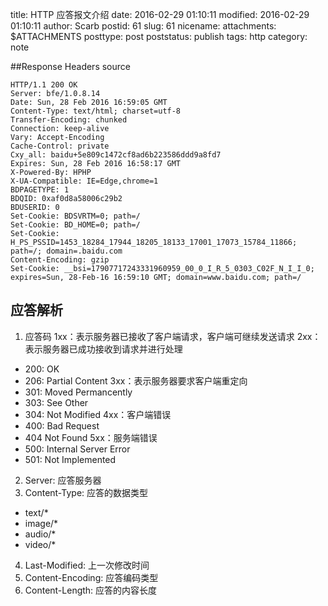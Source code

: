 title: HTTP 应答报文介绍 
date: 2016-02-29 01:10:11
modified: 2016-02-29 01:10:11
author: Scarb
postid: 61
slug: 61
nicename: 
attachments: $ATTACHMENTS
posttype: post
poststatus: publish
tags: http
category: note

##Response Headers source
```
HTTP/1.1 200 OK
Server: bfe/1.0.8.14
Date: Sun, 28 Feb 2016 16:59:05 GMT
Content-Type: text/html; charset=utf-8
Transfer-Encoding: chunked
Connection: keep-alive
Vary: Accept-Encoding
Cache-Control: private
Cxy_all: baidu+5e809c1472cf8ad6b223586ddd9a8fd7
Expires: Sun, 28 Feb 2016 16:58:17 GMT
X-Powered-By: HPHP
X-UA-Compatible: IE=Edge,chrome=1
BDPAGETYPE: 1
BDQID: 0xaf0d8a58006c29b2
BDUSERID: 0
Set-Cookie: BDSVRTM=0; path=/
Set-Cookie: BD_HOME=0; path=/
Set-Cookie: H_PS_PSSID=1453_18284_17944_18205_18133_17001_17073_15784_11866; path=/; domain=.baidu.com
Content-Encoding: gzip
Set-Cookie: __bsi=17907717243331960959_00_0_I_R_5_0303_C02F_N_I_I_0; expires=Sun, 28-Feb-16 16:59:10 GMT; domain=www.baidu.com; path=/
```
## 应答解析
1. 应答码
1xx：表示服务器已接收了客户端请求，客户端可继续发送请求
2xx：表示服务器已成功接收到请求并进行处理
 - 200: OK
 - 206: Partial Content
3xx：表示服务器要求客户端重定向
 - 301: Moved Permancently
 - 303: See Other
 - 304: Not Modified
4xx：客户端错误
 - 400: Bad Request
 - 404 Not Found
5xx：服务端错误
 - 500: Internal Server Error
 - 501: Not Implemented
 
2. Server: 应答服务器
3. Content-Type: 应答的数据类型
 - text/*
 - image/*
 - audio/*
 - video/*
 
4. Last-Modified: 上一次修改时间
5. Content-Encoding: 应答编码类型
6. Content-Length: 应答的内容长度
